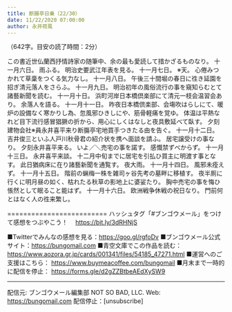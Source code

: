 ```yaml
---
title: 断腸亭日乗（22/30）
date: 11/22/2020 07:00:00
author: 永井荷風
---
```


（642字。目安の読了時間：2分）

この書近世仏蘭西抒情詩家の随筆中、余の最も愛読して措かざるものなり。
十一月六日。
雨ふる。
明治史要武江年表を見る。
十一月七日。
※天。
心倦みつかれて草稾をつくる気力なし。
十一月八日。
午後三十間堀の春日に徃き延園を招ぎ清元落人をさらふ。
十一月九日。
明治初年の風俗流行の事を窺知らむとて諸藝新聞を読む。
十一月十日。
浜町河岸日本橋倶楽部にて清元一枝会温習会あり。
余落人を語る。
十一月十一日。
昨夜日本橋倶楽部、会塲吹はらしにて、暖炉の設備なく寒かりし為、忽風邪ひきしにや、筋骨軽痛を覚ゆ。
体温は平熱なれど目下流行感冒猖獗の折から、用心にしくはなしと夜具敷延べて臥す。
夕刻建物会社※員永井喜平来り断膓亭宅地買手つきたる由を告ぐ。
十一月十二日。
吉井俊三といふ人戸川秋骨君の紹介状を携へ面談を請ふ。
居宅譲受けの事なり。
夕刻永井喜平来る。
いよ／＼売宅の事を諾す。
感慨禁ずべからず。
十一月十三日。
永井喜平来談。
十二月中旬までに居宅を引払ひ買主に明渡す事となす。
此日猶病床に在り諸藝新聞を通覧す。
夜大雨。
十一月十四日。
風邪未痊えず。
十一月十五日。
階前の蝋梅一株を雑司ヶ谷先考の墓畔に移植す。
夜半厠に行くに明月昼の如く、枯れたる秋草の影地上に婆娑たり。
胸中売宅の事を悔ひ悵然として眠ること能はず。
十一月十六日。
欧洲戦争休戦の祝日なり。
門前何とはなく人の徃来繁し。

=========================
ハッシュタグ「#ブンゴウメール」をつけて感想をつぶやこう！　
https://bit.ly/3dRHNjS

■Twitterでみんなの感想を見る：https://goo.gl/rgfoDv
■ブンゴウメール公式サイト：https://bungomail.com
■青空文庫でこの作品を読む：https://www.aozora.gr.jp/cards/001341/files/54185_47271.html
■運営へのご支援はこちら： https://www.buymeacoffee.com/bungomail
■月末まで一時的に配信を停止： https://forms.gle/d2gZZBtbeAEdXySW9

-------
配信元: ブンゴウメール編集部
NOT SO BAD, LLC.
Web: https://bungomail.com
配信停止：[unsubscribe]

